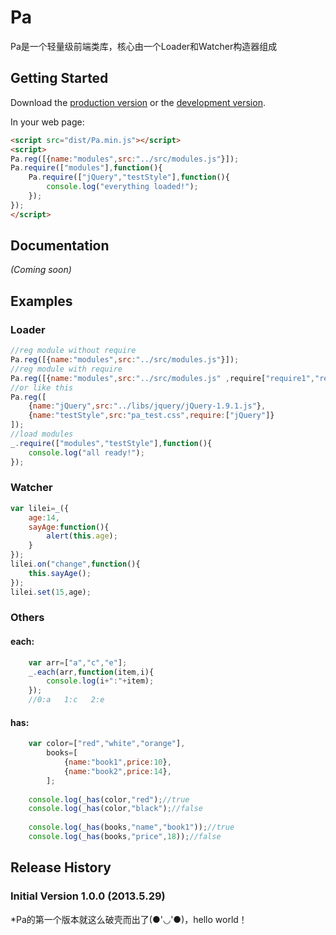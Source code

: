 # Pa

Pa是一个轻量级前端类库，核心由一个Loader和Watcher构造器组成

## Getting Started
Download the [production version][min] or the [development version][max].

[min]: https://raw.github.com/inlost/pa/master/dist/Pa.min.js
[max]: https://raw.github.com/inlost/pa/master/dist/Pa.js

In your web page:

```html
<script src="dist/Pa.min.js"></script>
<script>
Pa.reg([{name:"modules",src:"../src/modules.js"}]);
Pa.require(["modules"],function(){
	Pa.require(["jQuery","testStyle"],function(){
		console.log("everything loaded!");
	});
});
</script>
```

## Documentation
_(Coming soon)_

## Examples

### Loader

```javascript
//reg module without require
Pa.reg([{name:"modules",src:"../src/modules.js"}]);
//reg module with require
Pa.reg([{name:"modules",src:"../src/modules.js" ,require["require1","require2"……]}]);
//or like this
Pa.reg([ 
	{name:"jQuery",src:"../libs/jquery/jQuery-1.9.1.js"},
	{name:"testStyle",src:"pa_test.css",require:["jQuery"]} 
]);
//load modules
_.require(["modules","testStyle"],function(){
	console.log("all ready!");
});
```

### Watcher

```javascript
var lilei=_({
	age:14,
	sayAge:function(){
		alert(this.age);
	}
});
lilei.on("change",function(){
	this.sayAge();
});
lilei.set(15,age);
```

### Others

#### each:
```javascript
	var arr=["a","c","e"];
	_.each(arr,function(item,i){
		console.log(i+":"+item);
	});
	//0:a   1:c   2:e
```
#### has:
```javascript
	var color=["red","white","orange"],
		books=[
			{name:"book1",price:10},
			{name:"book2",price:14},
		];
		
	console.log(_has(color,"red");//true
	console.log(_has(color,"black");//false
	
	console.log(_has(books,"name","book1"));//true
	console.log(_has(books,"price",18));//false
```

## Release History

### Initial Version 1.0.0 (2013.5.29)
*Pa的第一个版本就这么破壳而出了(●'◡'●)，hello world！
